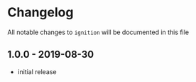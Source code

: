 # Changelog

All notable changes to `ignition` will be documented in this file

## 1.0.0 - 2019-08-30

- initial release
